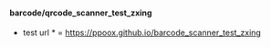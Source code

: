 #### barcode/qrcode_scanner_test_zxing

* test url * = https://ppoox.github.io/barcode_scanner_test_zxing
